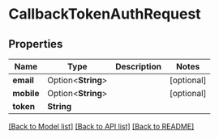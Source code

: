 # CallbackTokenAuthRequest

## Properties

Name | Type | Description | Notes
------------ | ------------- | ------------- | -------------
**email** | Option<**String**> |  | [optional]
**mobile** | Option<**String**> |  | [optional]
**token** | **String** |  | 

[[Back to Model list]](../README.md#documentation-for-models) [[Back to API list]](../README.md#documentation-for-api-endpoints) [[Back to README]](../README.md)


